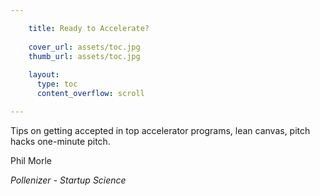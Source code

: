 ```yaml
---

    title: Ready to Accelerate?
    
    cover_url: assets/toc.jpg
    thumb_url: assets/toc.jpg
    
    layout:
      type: toc
      content_overflow: scroll

---
```


Tips on getting accepted in top accelerator programs, lean canvas, pitch hacks one-minute pitch. 

Phil Morle

*Pollenizer - Startup Science*